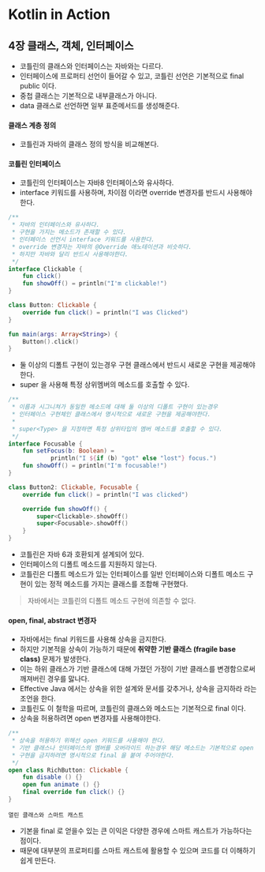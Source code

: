 # Kotlin in Action

## 4장 클래스, 객체, 인터페이스
- 코틀린의 클래스와 인터페이스는 자바와는 다르다.
- 인터페이스에 프로퍼티 선언이 들어갈 수 있고, 코틀린 선언은 기본적으로 final public 이다.
- 중첩 클래스는 기본적으로 내부클래스가 아니다.
- data 클래스로 선언하면 일부 표준메서드를 생성해준다.

#### 클래스 계층 정의
- 코틀린과 자바의 클래스 정의 방식을 비교해본다.

#### 코틀린 인터페이스
- 코틀린의 인터페이스는 자바8 인터페이스와 유사하다.
- interface 키워드를 사용하며, 차이점 이라면 override 변경자를 반드시 사용해야한다.
```kotlin
/**
 * 자바의 인터페이스와 유사하다.
 * 구현을 가지는 메소드가 존재할 수 있다.
 * 인터페이스 선언시 interface 키워드를 사용한다.
 * override 변경자는 자바의 @Override 애노테이션과 비슷하다.
 * 하지만 자바와 달리 반드시 사용해야한다.
 */
interface Clickable {
    fun click()
    fun showOff() = println("I'm clickable!")
}

class Button: Clickable {
    override fun click() = println("I was Clicked")
}

fun main(args: Array<String>) {
    Button().click()
}
```

- 둘 이상의 디폴트 구현이 있는경우 구현 클래스에서 반드시 새로운 구현을 제공해야한다.
- super<Type> 을 사용해 특정 상위멤버의 메소드를 호출할 수 있다.

```kotlin
/**
 * 이름과 시그니쳐가 동일한 메소드에 대해 둘 이상의 디폴트 구현이 있는경우
 * 인터페이스 구현체인 클래스에서 명시적으로 새로운 구현을 제공해야한다.
 *
 * super<Type> 을 지정하면 특정 상위타입의 멤버 메소드를 호출할 수 있다.
 */
interface Focusable {
    fun setFocus(b: Boolean) =
            println("I ${if (b) "got" else "lost"} focus.")
    fun showOff() = println("I'm focusable!")
}

class Button2: Clickable, Focusable {
    override fun click() = println("I was clicked")

    override fun showOff() {
        super<Clickable>.showOff()
        super<Focusable>.showOff()
    }
}
```

- 코틀린은 자바 6과 호환되게 설계되어 있다.
- 인터페이스의 디폴트 메소드를 지원하지 않는다.
- 코틀린은 디폴트 메소드가 있는 인터페이스를 일반 인터페이스와 디폴트 메소드 구현이 있는 정적 메소드를 가지는 클래스를 조합해 구현했다.

> 자바에서는 코틀린의 디폴트 메소드 구현에 의존할 수 없다.

#### open, final, abstract 변경자
- 자바에서는 final 키워드를 사용해 상속을 금지한다.
- 하지만 기본적을 상속이 가능하기 때문에 **취약한 기반 클래스 (fragile base class)** 문제가 발생한다.
- 이는 하위 클래스가 기반 클래스에 대해 가졌던 가정이 기반 클래스를 변경함으로써 깨져버린 경우를 맗나다.
- Effective Java 에서는 상속을 위한 설계와 문서를 갖추거나, 상속을 금지하라 라는 조언을 한다.
- 코틀린도 이 철학을 따르며, 코틀린의 클래스와 메소드는 기본적으로 final 이다.
- 상속을 허용하려면 open 변경자를 사용해야한다.

```kotlin
/**
 * 상속을 허용하기 위해선 open 키워드를 사용해야 한다.
 * 기반 클래스나 인터페이스의 멤버를 오버라이드 하는경우 해당 메소드는 기본적으로 open 이다.
 * 구현을 금지하려면 명시적으로 final 을 붙여 주어야한다.
 */
open class RichButton: Clickable {
    fun disable () {}
    open fun animate () {}
    final override fun click() {}
}
```

`열린 클래스와 스마트 캐스트`
- 기본을 final 로 얻을수 있는 큰 이익은 다양한 경우에 스마트 캐스트가 가능하다는 점이다.
- 때문에 대부분의 프로퍼티를 스마트 캐스트에 활용할 수 있으며 코드를 더 이해하기 쉽게 만든다.


